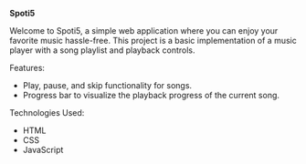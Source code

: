 **Spoti5**

Welcome to Spoti5, a simple web application where you can enjoy your favorite music hassle-free. This project is a basic implementation of a music player with a song playlist and playback controls.

Features:
- Play, pause, and skip functionality for songs.
- Progress bar to visualize the playback progress of the current song.


Technologies Used:
- HTML
- CSS
- JavaScript


